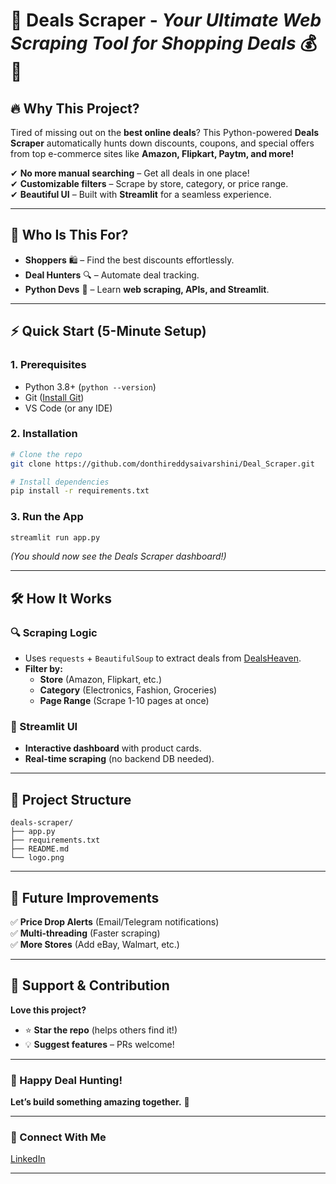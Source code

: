 # 🚀 **Deals Scraper** - _Your Ultimate Web Scraping Tool for Shopping Deals_ 💰🛒  



## **🔥 Why This Project?**  
Tired of missing out on the **best online deals**? This Python-powered **Deals Scraper** automatically hunts down discounts, coupons, and special offers from top e-commerce sites like **Amazon, Flipkart, Paytm, and more!**  

✔ **No more manual searching** – Get all deals in one place!  
✔ **Customizable filters** – Scrape by store, category, or price range.  
✔ **Beautiful UI** – Built with **Streamlit** for a seamless experience.  

---

## **🎯 Who Is This For?**  
- **Shoppers** 🛍️ – Find the best discounts effortlessly.  
- **Deal Hunters** 🔍 – Automate deal tracking.  
- **Python Devs** 🐍 – Learn **web scraping, APIs, and Streamlit**.  

---

## **⚡ Quick Start (5-Minute Setup)**  

### **1. Prerequisites**  
- Python 3.8+ (`python --version`)  
- Git ([Install Git](https://git-scm.com/))  
- VS Code (or any IDE)  

### **2. Installation**  
```bash
# Clone the repo
git clone https://github.com/donthireddysaivarshini/Deal_Scraper.git

# Install dependencies
pip install -r requirements.txt
```

### **3. Run the App**  
```bash
streamlit run app.py
```

*(You should now see the Deals Scraper dashboard!)*  

---

## **🛠️ How It Works**  
### **🔍 Scraping Logic**  
- Uses `requests` + `BeautifulSoup` to extract deals from [DealsHeaven](https://dealsheaven.in).  
- **Filter by:**  
  - **Store** (Amazon, Flipkart, etc.)  
  - **Category** (Electronics, Fashion, Groceries)  
  - **Page Range** (Scrape 1-10 pages at once)  

### **🎨 Streamlit UI**  
- **Interactive dashboard** with product cards.  
- **Real-time scraping** (no backend DB needed).  

---

## **📂 Project Structure**  
```
deals-scraper/  
├── app.py                 
├── requirements.txt       
├── README.md            
└── logo.png                
```

---

## **🚀 Future Improvements**  
✅ **Price Drop Alerts** (Email/Telegram notifications)  
✅ **Multi-threading** (Faster scraping)  
✅ **More Stores** (Add eBay, Walmart, etc.)  


---

## **💖 Support & Contribution**  
**Love this project?**  
- ⭐ **Star the repo** (helps others find it!)   
- 💡 **Suggest features** – PRs welcome!  


---

### **🎉 Happy Deal Hunting!**  
**Let’s build something amazing together.** 🚀  


---

### **🔗 Connect With Me**  
 [LinkedIn](https://in.linkedin.com/in/saivarshini-donthireddy) 

---

